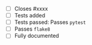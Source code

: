 <!-- Describe what your PR does, and why -->

 - [ ] Closes #xxxx <!-- remove if there is no corresponding issue, which should only be the case for minor changes -->
 - [ ] Tests added <!-- for all bug fixes or enhancements -->
 - [ ] Tests passed: Passes ``pytest`` <!-- for all non-documentation changes) -->
 - [ ] Passes ``flake8`` <!-- remove if you did not edit any Python files -->
 - [ ] Fully documented <!-- remove if this change should not be visible to users, e.g., if it is an internal clean-up, or if this is part of a larger project that will be documented later -->
